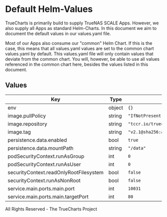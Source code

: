 # Default Helm-Values

TrueCharts is primarily build to supply TrueNAS SCALE Apps.
However, we also supply all Apps as standard Helm-Charts. In this document we aim to document the default values in our values.yaml file.

Most of our Apps also consume our "common" Helm Chart.
If this is the case, this means that all values.yaml values are set to the common chart values.yaml by default. This values.yaml file will only contain values that deviate from the common chart.
You will, however, be able to use all values referenced in the common chart here, besides the values listed in this document.

## Values

| Key | Type | Default | Description |
|-----|------|---------|-------------|
| env | object | `{}` |  |
| image.pullPolicy | string | `"IfNotPresent"` |  |
| image.repository | string | `"tccr.io/truecharts/truecommand"` |  |
| image.tag | string | `"v2.1@sha256:a77bf1fc06391fde502270b4e7a39798f4f84e6d97735402b86cb6464b3fa2dd"` |  |
| persistence.data.enabled | bool | `true` |  |
| persistence.data.mountPath | string | `"/data"` |  |
| podSecurityContext.runAsGroup | int | `0` |  |
| podSecurityContext.runAsUser | int | `0` |  |
| securityContext.readOnlyRootFilesystem | bool | `false` |  |
| securityContext.runAsNonRoot | bool | `false` |  |
| service.main.ports.main.port | int | `10031` |  |
| service.main.ports.main.targetPort | int | `80` |  |

All Rights Reserved - The TrueCharts Project
